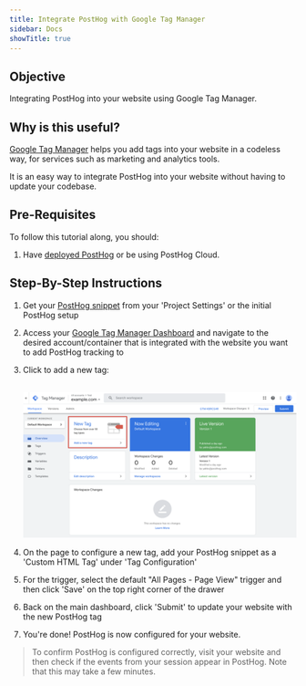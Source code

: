 ```yaml
---
title: Integrate PostHog with Google Tag Manager
sidebar: Docs
showTitle: true
---
```


## Objective

Integrating PostHog into your website using Google Tag Manager.

## Why is this useful?

[Google Tag Manager](https://marketingplatform.google.com/about/tag-manager/) helps you add tags into your website in a codeless way, for services such as marketing and analytics tools. 

It is an easy way to integrate PostHog into your website without having to update your codebase. 

## Pre-Requisites

To follow this tutorial along, you should:

1. Have [deployed PostHog](/docs/deployment) or be using PostHog Cloud.

## Step-By-Step Instructions

1. Get your [PostHog snippet](/docs/deployment/snippet-installation) from your 'Project Settings' or the initial PostHog setup
2. Access your [Google Tag Manager Dashboard](https://tagmanager.google.com/) and navigate to the desired account/container that is integrated with the website you want to add PostHog tracking to
3. Click to add a new tag:

    <br />![GTM Dashboard](../../../images/tutorials/gtm/dashboard.png)<br />

4. On the page to configure a new tag, add your PostHog snippet as a 'Custom HTML Tag' under 'Tag Configuration'
5. For the trigger, select the default "All Pages - Page View" trigger and then click 'Save' on the top right corner of the drawer
6. Back on the main dashboard, click 'Submit' to update your website with the new PostHog tag
7. You're done! PostHog is now configured for your website.

> To confirm PostHog is configured correctly, visit your website and then check if the events from your session appear in PostHog. Note that this may take a few minutes.
